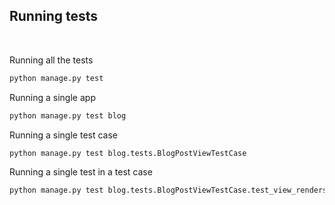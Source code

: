 ## Running tests

<br>

Running all the tests
```bash
python manage.py test
```


Running a single app

```bash
python manage.py test blog
```

Running a single test case

```bash
python manage.py test blog.tests.BlogPostViewTestCase
```


Running a single test in a test case

```bash
python manage.py test blog.tests.BlogPostViewTestCase.test_view_renders
```


